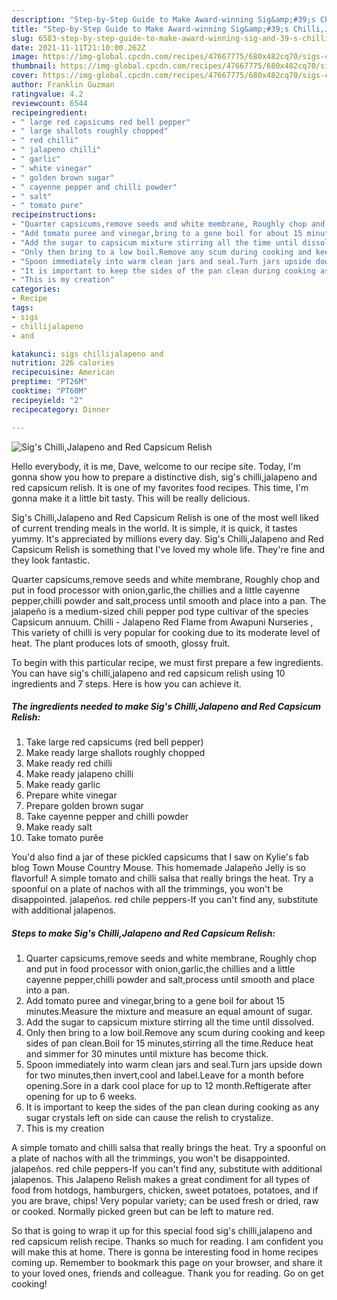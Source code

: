 ```yaml
---
description: "Step-by-Step Guide to Make Award-winning Sig&amp;#39;s Chilli,Jalapeno and Red Capsicum Relish"
title: "Step-by-Step Guide to Make Award-winning Sig&amp;#39;s Chilli,Jalapeno and Red Capsicum Relish"
slug: 6583-step-by-step-guide-to-make-award-winning-sig-and-39-s-chilli-jalapeno-and-red-capsicum-relish
date: 2021-11-11T21:10:00.262Z
image: https://img-global.cpcdn.com/recipes/47667775/680x482cq70/sigs-chillijalapeno-and-red-capsicum-relish-recipe-main-photo.jpg
thumbnail: https://img-global.cpcdn.com/recipes/47667775/680x482cq70/sigs-chillijalapeno-and-red-capsicum-relish-recipe-main-photo.jpg
cover: https://img-global.cpcdn.com/recipes/47667775/680x482cq70/sigs-chillijalapeno-and-red-capsicum-relish-recipe-main-photo.jpg
author: Franklin Guzman
ratingvalue: 4.2
reviewcount: 6544
recipeingredient:
- " large red capsicums red bell pepper"
- " large shallots roughly chopped"
- " red chilli"
- " jalapeno chilli"
- " garlic"
- " white vinegar"
- " golden brown sugar"
- " cayenne pepper and chilli powder"
- " salt"
- " tomato pure"
recipeinstructions:
- "Quarter capsicums,remove seeds and white membrane, Roughly chop and put in food processor with onion,garlic,the chillies and a little cayenne pepper,chilli powder and salt,process until smooth and place into a pan."
- "Add tomato puree and vinegar,bring to a gene boil for about 15 minutes.Measure the mixture and measure an equal amount of sugar."
- "Add the sugar to capsicum mixture stirring all the time until dissolved."
- "Only then bring to a low boil.Remove any scum during cooking and keep sides of pan clean.Boil for 15 minutes,stirring all the time.Reduce heat and simmer for 30 minutes until mixture has become thick."
- "Spoon immediately into warm clean jars and seal.Turn jars upside down for two minutes,then invert,cool and label.Leave for a month before opening.Sore in a dark cool place for up to 12 month.Reftigerate after opening for up to 6 weeks."
- "It is important to keep the sides of the pan clean during cooking as any sugar crystals left on side can cause the relish to crystalize."
- "This is my creation"
categories:
- Recipe
tags:
- sigs
- chillijalapeno
- and

katakunci: sigs chillijalapeno and 
nutrition: 226 calories
recipecuisine: American
preptime: "PT26M"
cooktime: "PT60M"
recipeyield: "2"
recipecategory: Dinner

---
```



![Sig&#39;s Chilli,Jalapeno and Red Capsicum Relish](https://img-global.cpcdn.com/recipes/47667775/680x482cq70/sigs-chillijalapeno-and-red-capsicum-relish-recipe-main-photo.jpg)

Hello everybody, it is me, Dave, welcome to our recipe site. Today, I'm gonna show you how to prepare a distinctive dish, sig&#39;s chilli,jalapeno and red capsicum relish. It is one of my favorites food recipes. This time, I'm gonna make it a little bit tasty. This will be really delicious.

Sig&#39;s Chilli,Jalapeno and Red Capsicum Relish is one of the most well liked of current trending meals in the world. It is simple, it is quick, it tastes yummy. It's appreciated by millions every day. Sig&#39;s Chilli,Jalapeno and Red Capsicum Relish is something that I've loved my whole life. They're fine and they look fantastic.

Quarter capsicums,remove seeds and white membrane, Roughly chop and put in food processor with onion,garlic,the chillies and a little cayenne pepper,chilli powder and salt,process until smooth and place into a pan. The jalapeño is a medium-sized chili pepper pod type cultivar of the species Capsicum annuum. Chilli - Jalapeno Red Flame from Awapuni Nurseries , This variety of chilli is very popular for cooking due to its moderate level of heat. The plant produces lots of smooth, glossy fruit.


To begin with this particular recipe, we must first prepare a few ingredients. You can have sig&#39;s chilli,jalapeno and red capsicum relish using 10 ingredients and 7 steps. Here is how you can achieve it.

<!--inarticleads1-->

##### The ingredients needed to make Sig&#39;s Chilli,Jalapeno and Red Capsicum Relish:

1. Take  large red capsicums (red bell pepper)
1. Make ready  large shallots roughly chopped
1. Make ready  red chilli
1. Make ready  jalapeno chilli
1. Make ready  garlic
1. Prepare  white vinegar
1. Prepare  golden brown sugar
1. Take  cayenne pepper and chilli powder
1. Make ready  salt
1. Take  tomato purêe


You&#39;d also find a jar of these pickled capsicums that I saw on Kylie&#39;s fab blog Town Mouse Country Mouse. This homemade Jalapeño Jelly is so flavorful! A simple tomato and chilli salsa that really brings the heat. Try a spoonful on a plate of nachos with all the trimmings, you won&#39;t be disappointed. jalapeños. red chile peppers-If you can&#39;t find any, substitute with additional jalapenos. 

<!--inarticleads2-->

##### Steps to make Sig&#39;s Chilli,Jalapeno and Red Capsicum Relish:

1. Quarter capsicums,remove seeds and white membrane, Roughly chop and put in food processor with onion,garlic,the chillies and a little cayenne pepper,chilli powder and salt,process until smooth and place into a pan.
1. Add tomato puree and vinegar,bring to a gene boil for about 15 minutes.Measure the mixture and measure an equal amount of sugar.
1. Add the sugar to capsicum mixture stirring all the time until dissolved.
1. Only then bring to a low boil.Remove any scum during cooking and keep sides of pan clean.Boil for 15 minutes,stirring all the time.Reduce heat and simmer for 30 minutes until mixture has become thick.
1. Spoon immediately into warm clean jars and seal.Turn jars upside down for two minutes,then invert,cool and label.Leave for a month before opening.Sore in a dark cool place for up to 12 month.Reftigerate after opening for up to 6 weeks.
1. It is important to keep the sides of the pan clean during cooking as any sugar crystals left on side can cause the relish to crystalize.
1. This is my creation


A simple tomato and chilli salsa that really brings the heat. Try a spoonful on a plate of nachos with all the trimmings, you won&#39;t be disappointed. jalapeños. red chile peppers-If you can&#39;t find any, substitute with additional jalapenos. This Jalapeno Relish makes a great condiment for all types of food from hotdogs, hamburgers, chicken, sweet potatoes, potatoes, and if you are brave, chips! Very popular variety; can be used fresh or dried, raw or cooked. Normally picked green but can be left to mature red. 

So that is going to wrap it up for this special food sig&#39;s chilli,jalapeno and red capsicum relish recipe. Thanks so much for reading. I am confident you will make this at home. There is gonna be interesting food in home recipes coming up. Remember to bookmark this page on your browser, and share it to your loved ones, friends and colleague. Thank you for reading. Go on get cooking!
